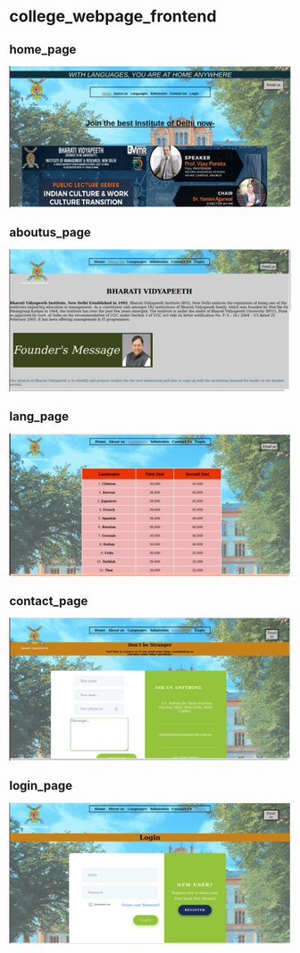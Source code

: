 # college_webpage_frontend

## home_page
<img src="https://github.com/somya2000-ship-it/college_webpage_frontend/blob/main/1%20home%20page.png?raw=true"/>

## aboutus_page
<img src="https://github.com/somya2000-ship-it/college_webpage_frontend/blob/main/2%20about%20us.png?raw=true"/>

## lang_page
<img src="https://github.com/somya2000-ship-it/college_webpage_frontend/blob/main/3%20lang%20page.png?raw=true"/>

## contact_page
<img src="https://github.com/somya2000-ship-it/college_webpage_frontend/blob/main/4%20contact%20page.png?raw=true"/>

## login_page
<img src="https://github.com/somya2000-ship-it/college_webpage_frontend/blob/main/5%20login%20page.png?raw=true"/>
